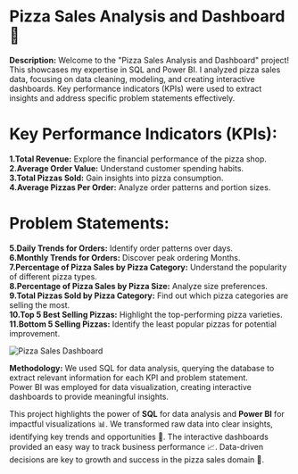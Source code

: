 # Pizza Sales Analysis and Dashboard🍕
**Description:** Welcome to the "Pizza Sales Analysis and Dashboard" project! This showcases my expertise in SQL and Power BI. I analyzed pizza sales data, focusing on data cleaning, modeling, and creating interactive dashboards. Key performance indicators (KPIs) were used to extract insights and address specific problem statements effectively.

# Key Performance Indicators (KPIs):
**1.Total Revenue:** Explore the financial performance of the pizza shop.<br>
**2.Average Order Value:** Understand customer spending habits.<br>
**3.Total Pizzas Sold:** Gain insights into pizza consumption.<br>
**4.Average Pizzas Per Order:** Analyze order patterns and portion sizes.<br>

# Problem Statements:
**5.Daily Trends for Orders:** Identify order patterns over days.<br>
**6.Monthly Trends for Orders:** Discover peak ordering Months.<br>
**7.Percentage of Pizza Sales by Pizza Category:** Understand the popularity of different pizza types.<br>
**8.Percentage of Pizza Sales by Pizza Size:** Analyze size preferences.<br>
**9.Total Pizzas Sold by Pizza Category:** Find out which pizza categories are selling the most.<br>
**10.Top 5 Best Selling Pizzas:** Highlight the top-performing pizza varieties.<br>
**11.Bottom 5 Selling Pizzas:** Identify the least popular pizzas for potential improvement.<br>

![Pizza Sales Dashboard](https://github.com/user-attachments/assets/f2d9109f-395b-41cb-a7fb-78c8eba085ec)

**Methodology:**
We used SQL for data analysis, querying the database to extract relevant information for each KPI and problem statement.<br>
Power BI was employed for data visualization, creating interactive dashboards to provide meaningful insights.

This project highlights the power of **SQL** for data analysis and **Power BI** for impactful visualizations 📊. We transformed raw data into clear insights, identifying key trends and opportunities 🚀. The interactive dashboards provided an easy way to track business performance 📈. Data-driven decisions are key to growth and success in the pizza sales domain 🍕.



